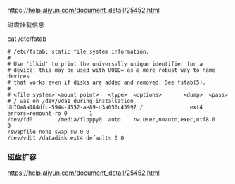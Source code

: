 https://help.aliyun.com/document_detail/25452.html





磁盘挂载信息

 cat /etc/fstab

```
# /etc/fstab: static file system information.
#
# Use 'blkid' to print the universally unique identifier for a
# device; this may be used with UUID= as a more robust way to name devices
# that works even if disks are added and removed. See fstab(5).
#
# <file system> <mount point>   <type>  <options>       <dump>  <pass>
# / was on /dev/vda1 during installation
UUID=8a184dfc-5944-4552-ae89-d3a050c45997 /               ext4    errors=remount-ro 0       1
/dev/fd0        /media/floppy0  auto    rw,user,noauto,exec,utf8 0       0
/swapfile none swap sw 0 0
/dev/vdb1 /datadisk ext4 defaults 0 0
```





### 磁盘扩容

https://help.aliyun.com/document_detail/25452.html


